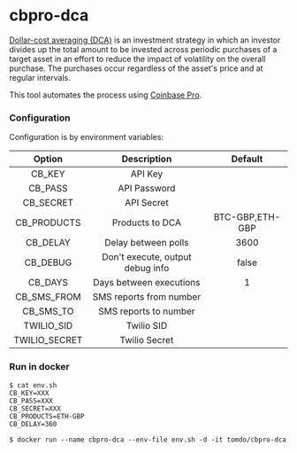 # cbpro-dca

[Dollar-cost averaging (DCA)](https://www.investopedia.com/terms/d/dollarcostaveraging.asp) is an investment strategy in which an investor divides up the total amount to be invested across periodic purchases of a target asset in an effort to reduce the impact of volatility on the overall purchase. The purchases occur regardless of the asset's price and at regular intervals.

This tool automates the process using [Coinbase Pro](https://pro.coinbase.com).

### Configuration

Configuration is by environment variables:

| Option        | Description                      | Default         |
| :-----------: | :------------------------------: | :-------------: |
| CB_KEY        | API Key                          |                 |
| CB_PASS       | API Password                     |                 |
| CB_SECRET     | API Secret                       |                 |
| CB_PRODUCTS   | Products to DCA                  | BTC-GBP,ETH-GBP |
| CB_DELAY      | Delay between polls              | 3600            |
| CB_DEBUG      | Don't execute, output debug info | false           |
| CB_DAYS       | Days between executions          | 1               |
| CB_SMS_FROM   | SMS reports from number          |                 |
| CB_SMS_TO     | SMS reports to number            |                 |
| TWILIO_SID    | Twilio SID                       |                 |
| TWILIO_SECRET | Twilio Secret                    |                 |

### Run in docker

```shell
$ cat env.sh
CB_KEY=XXX
CB_PASS=XXX
CB_SECRET=XXX
CB_PRODUCTS=ETH-GBP
CB_DELAY=360

$ docker run --name cbpro-dca --env-file env.sh -d -it tomdo/cbpro-dca
```
